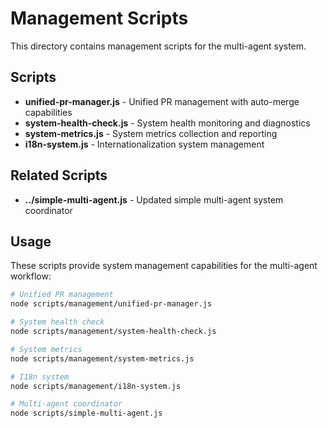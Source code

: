 # Management Scripts

This directory contains management scripts for the multi-agent system.

## Scripts

- **unified-pr-manager.js** - Unified PR management with auto-merge capabilities
- **system-health-check.js** - System health monitoring and diagnostics
- **system-metrics.js** - System metrics collection and reporting
- **i18n-system.js** - Internationalization system management

## Related Scripts

- **../simple-multi-agent.js** - Updated simple multi-agent system coordinator

## Usage

These scripts provide system management capabilities for the multi-agent workflow:

```bash
# Unified PR management
node scripts/management/unified-pr-manager.js

# System health check
node scripts/management/system-health-check.js

# System metrics
node scripts/management/system-metrics.js

# I18n system
node scripts/management/i18n-system.js

# Multi-agent coordinator
node scripts/simple-multi-agent.js
```

